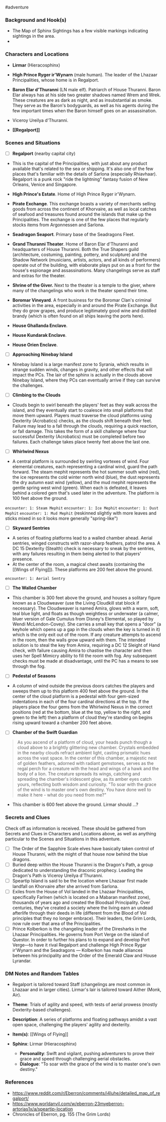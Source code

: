  #adventure 

### Background and Hook(s)

* The Map of Sphinx Sightings has a few visible markings indicating sightings in the area.
* 

### Characters and Locations

* **Lirmar** (Hieracosphinx)
* **High Prince Ryger ir'Wynarn** (male human). The leader of the Lhazaar Principalities, whose home is in Regalport.
* **Baron Elar d'Thuranni** (LN male elf). Patriarch of House Thuranni. Baron Elar always has at his side two greater shadows named Wrem and Wrek. These creatures are as dark as night, and as insubstantial as smoke. They serve as the Baron's bodyguards, as well as his agents during the few important times when the Baron himself goes on an assassination.
* Viceroy Ureilya d'Thuranni.

* **[[Regalport]]**

### Scenes and Situations

 - [ ]  **Regalport** (nearby capital city)

* This is the capital of the Principalities, with just about any product available that's related to the sea or shipping. It's also one of the few places that's familiar with the details of Sarlona (especially Rhiavhaar). Regalport is a punk rock "ride the lightning" fantasy fusion of New Orleans, Venice and Singapore.

* **High Prince's Estate**. Home of High Prince Ryger ir'Wynarn.
* **Pirate Exchange**. This exchange boasts a variety of merchants selling goods from across the continent of Khorvaire, as well as local catches of seafood and treasures found around the islands that make up the Principalities. The exchange is one of the few places that regularly stocks items from Argonnessen and Sarlona.
* **Seadragon Seaport**. Primary base of the Seadragons Fleet.
* **Grand Thuranni Theater**. Home of Baron Elar d'Thuranni and headquarters of House Thuranni. Both the True Shapers guild (architecture, costuming, painting, pottery, and sculpture) and the Shadow Network (musicians, artists, actors, and all kinds of performers) operate out of the building, with elaborate plays put on as a front for the house's espionage and assassinations. Many changelings serve as staff and extras for the theater.
* **Shrine of the Giver.** Next to the theater is a temple to the giver, where many of the changelings who work in the theater spend their time.
* **Boromar Vineyard**. A front business for the Boromar Clan's criminal activities in the area, especially in and around the Pirate Exchange. But they do grow grapes, and produce legitimately good wine and distilled brandy (which is often found on all ships leaving the ports here).
* **House Ghallanda Enclave**.
* **House Kundarak Enclave**.
* **House Orien Enclave**.

 - [ ]  **Approaching Ninebay Island**

* Ninebay Island is a large manifest zone to Syrania, which results in strange sudden winds, changes in gravity, and other effects that will impact the PCs. The lair of the sphinx is actually in the clouds above Ninebay Island, where they PCs can eventually arrive if they can survive the challenges.

 - [ ]  **Climbing to the Clouds**

* Clouds begin to swirl beneath the players' feet as they walk across the island, and they eventually start to coalesce into small platforms that move them upward. Players must traverse the cloud platforms using Dexterity (Acrobatics) checks, as the clouds shift beneath their feet. Failure may lead to a fall through the clouds, requiring a quick reaction, or fall damage. This takes the form of a skill challenge where four successful Dexterity (Acrobatics) must be completed before two failures. Each challenge takes place twenty feet above the last one.

 - [ ]  **Whirlwind Nexus**

* A central platform is surrounded by swirling vortexes of wind. Four elemental creatures, each representing a cardinal wind, guard the path forward. The steam mephit represents the hot summer south wind (red), the ice represents the cold winter north wind (blue), the dust represents the dry autumn east wind (yellow), and the mud mephit represents the gentle spring west wind (green). When each is defeated, it leaves behind a colored gem that's used later in the adventure. The platform is 100 feet above the ground.

`encounter: 1: Steam Mephit`
`encounter: 1: Ice Mephit`
`encounter: 1: Dust Mephit`
`encounter: 1: Mud Mephit` (reskinned slightly with more leaves and sticks mixed in so it looks more generally "spring-like")

 - [ ]  **Skyward Sentries**

* A series of floating platforms lead to a walled chamber ahead. Aerial sentries, winged constructs with razor-sharp feathers, patrol the area. A DC 15 Dexterity (Stealth) check is necessary to sneak by the sentries, with any failures resulting in them being alerted to that players' presence.
* At the center of the room, a magical chest awaits (containing the [[Wings of Flying]]). These platforms are 200 feet above the ground.

`encounter: 1: Aerial Sentry`

 - [ ]  **The Walled Chamber**

* This chamber is 300 feet above the ground, and houses a solitary figure known as a Cloudweaver (use the Living Cloudkill stat block if necessary). The Cloudweaver is named Amira, glows with a warm, soft, teal blue light, and floats as though weightless or underwater (a calmer, bluer version of Gale Cumulus from Disney's Elemental, so played by Wendi McLendon-Covey). She carries a small key that opens a "door" (a keyhole which opens up a gap in the clouds when the key is turned in it) which is the only exit out of the room. If any creature attempts to ascend in the room, then the walls grow upward with them. The intended solution is to steal the key from Amira, requiring a DC 12 Sleight of Hand check, with failure causing Amira to chastise the character and then uses her Spell Mimicry ability to fill the room with fog. Any subsequent checks must be made at disadvantage, until the PC has a means to see through the fog.

 - [ ]  **Pedestal of Seasons**

* A column of wind outside the previous doors catches the players and sweeps them up to this platform 400 feet above the ground. In the center of the cloud platform is a pedestal with four gem-sized indentations in each of the four cardinal directions at the top. If the players place the four gems from the Whirlwind Nexus in the correct positions (red at the bottom, blue at the top, yellow to the right, and green to the left) then a platform of cloud they're standing on begins rising upward toward a chamber 200 feet above.

 - [ ]  **Chamber of the Swift Guardian**

> As you ascend of a platform of cloud, your heads punch though a cloud above to a brightly glittering new chamber. Crystals embedded in the nearby clouds refract ambient light, casting prismatic hues across the vast space.
> In the center of this chamber, a majestic nest of golden feathers, adorned with radiant gemstones, serves as the regal perch for a creature with the head and wings of a hawk and the body of a lion. The creature spreads its wings, catching and spreading the chamber's iridescent glow, as its amber eyes catch yours, reflecting both wisdom and curiosity.
> "To soar with the grace of the wind is to master one's own destiny. You have done well to make it here - what do you need from me?"

* This chamber is 600 feet above the ground. Lirmar should ...?

### Secrets and Clues
Check off as information is received. These should be gathered from Secrets and Clues in Characters and Locations above, as well as anything particular to the Scenes and Situations in this adventure.

 - [ ]  The Order of the Sapphire Scale elves have basically taken control of House Thuranni, with the might of that house now behind the blue dragons.
 - [ ]  Buried deep within the House Thuranni is the Dragon's Path, a group dedicated to understanding the draconic prophecy. Leading the Dragon's Path is Viceroy Ureilya d'Thuranni.
 - [ ]  Speartip Island is said to be the location where Lhazaar first made landfall on Khorvaire after she arrived from Sarlona.
 - [ ]  Exiles from the House of Vol landed in the Lhazaar Principalities, specifically Farlnen (which is located on a Mabaran manifest zone), thousands of years ago and created the Bloodsail Principality. Over centuries, they’ve created a society where the living earn an undead afterlife through their deeds in life (different from the Blood of Vol principles that they no longer embrace). Their leaders, the Grim Lords, now rule over that area of the Principalities.
 - [ ]  Prince Kolberkon is the changeling leader of the Diresharks in the Lhazaar Principalities. He governs from Port Verge on the island of Questor. In order to further his plans to to expand and develop Port Verge—to have it rival Regalport and challenge High Prince Rygar ir'Wynarn and the Seadragons — Kolberkon has made alliances between his principality and the Order of the Emerald Claw and House Lyrandar.

### DM Notes and Random Tables

* Regalport is tailored toward Staff (changelings are most common in Lhazaar and in larger cities). Lirmar's lair is tailored toward Aither (Monk, Air).

* **Theme**: Trials of agility and speed, with tests of aerial prowess (mostly Dexterity-based challenges).
* **Description**: A series of platforms and floating pathways amidst a vast open space, challenging the players' agility and dexterity.
* **Item(s)**: [[Wings of Flying]]
* **Sphinx**: Lirmar (Hieracosphinx)
	* **Personality**: Swift and vigilant, pushing adventurers to prove their grace and speed through challenging aerial obstacles.
	* **Dialogue**: "To soar with the grace of the wind is to master one's own destiny."

### References

* https://www.reddit.com/r/Eberron/comments/i4luhe/detailed_map_of_regalport/
* https://www.worldanvil.com/w/eberron-23myeberron-artorias1x/a/speartip-location
* Chronicles of Eberron, pg. 155 (The Grim Lords)
